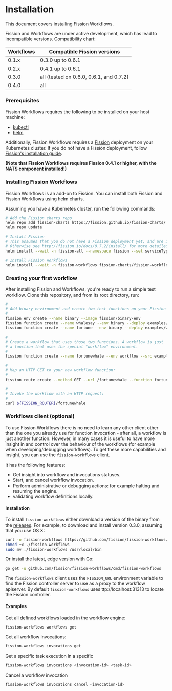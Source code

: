 # Installation

This document covers installing Fission Workflows.

Fission and Workflows are under active development, which has lead to incompatible versions.
Compatibility chart:

Workflows | Compatible Fission versions 
----------|---------------------------
0.1.x     | 0.3.0 up to 0.6.1
0.2.x     | 0.4.1 up to 0.6.1 
0.3.0     | all (tested on 0.6.0, 0.6.1, and 0.7.2)
0.4.0     | all 

### Prerequisites

Fission Workflows requires the following to be installed on your host machine:

- [kubectl](https://kubernetes.io/docs/tasks/tools/install-kubectl/)
- [helm](https://github.com/kubernetes/helm)

Additionally, Fission Workflows requires a [Fission](https://github.com/fission/fission) 
deployment on your Kubernetes cluster. If you do not have a Fission deployment, follow
[Fission's installation guide](http://fission.io/docs/0.7.2/install/).

**(Note that Fission Workflows requires Fission 0.4.1 or higher, with the NATS component installed!)**

### Installing Fission Workflows

Fission Workflows is an add-on to Fission. You can install both
Fission and Fission Workflows using helm charts.

Assuming you have a Kubernetes cluster, run the following commands:

```bash
# Add the Fission charts repo
helm repo add fission-charts https://fission.github.io/fission-charts/
helm repo update

# Install Fission 
# This assumes that you do not have a Fission deployment yet, and are installing on a standard Minikube deployment.
# Otherwise see http://fission.io/docs/0.7.2/install/ for more detailed instructions
helm install --wait -n fission-all --namespace fission --set serviceType=NodePort --set analytics=false fission-charts/fission-all --version 0.7.2

# Install Fission Workflows
helm install --wait -n fission-workflows fission-charts/fission-workflows --version 0.4.0
```

### Creating your first workflow

After installing Fission and Workflows, you're ready to run a simple
test workflow.  Clone this repository, and from its root directory, run:

```bash
#
# Add binary environment and create two test functions on your Fission setup:
#
fission env create --name binary --image fission/binary-env
fission function create --name whalesay --env binary --deploy examples/whales/whalesay.sh
fission function create --name fortune --env binary --deploy examples/whales/fortune.sh

#
# Create a workflow that uses those two functions. A workflow is just
# a function that uses the special "workflow" environment.
#
fission function create --name fortunewhale --env workflow --src examples/whales/fortunewhale.wf.yaml

#
# Map an HTTP GET to your new workflow function:
#
fission route create --method GET --url /fortunewhale --function fortunewhale

#
# Invoke the workflow with an HTTP request:
#
curl ${FISSION_ROUTER}/fortunewhale
```

### Workflows client (optional)
To use Fission Workflows there is no need to learn any other client other than the one you already use for function invocation - after all, a workflow is just another function.
However, in many cases it is useful to have more insight in and control over the behaviour of the workflows (for example when developing/debugging workflows).
To get these more capabilities and insight, you can use the `fission-workflows` client.

It has the following features:
- Get insight into workflow and invocations statuses.
- Start, and cancel workflow invocation.
- Perform administrative or debugging actions: for example halting and resuming the engine.
- validating workflow definitions locally.

#### Installation
To install `fission-workflows` either download a version of the binary from the [releases](https://github.com/fission/fission-workflows/releases).
For example, to download and install version 0.3.0,  assuming that you use OS X:
```bash
curl -o fission-workflows https://github.com/fission/fission-workflows/releases/download/0.3.0/fission-workflows-osx
chmod +x ./fission-workflows
sudo mv ./fission-workflows /usr/local/bin
```

Or install the latest, edge version with Go:
```bash
go get -u github.com/fission/fission-workflows/cmd/fission-workflows
```

The `fission-workflows` client uses the `FISSION_URL` environment variable to find the Fission controller server to use as a proxy to the workflow apiserver.
By default `fission-workflows` uses ttp://localhost:31313 to locate the Fission controller.

#### Examples
Get all defined workflows loaded in the workflow engine:
```bash
fission-workflows workflows get
```

Get all workflow invocations:
```bash
fission-workflows invocations get
```

Get a specific task execution in a specific 
```bash
fission-workflows invocations <invocation-id> <task-id>
```

Cancel a workflow invocation
```bash 
fission-workflows invocations cancel <invocation-id>
```
